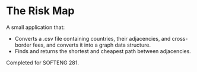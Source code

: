 # The Risk Map

A small application that:
- Converts a .csv file containing countries, their adjacencies, and cross-border fees, and converts it into a graph data structure.
- Finds and returns the shortest and cheapest path between adjacencies.

Completed for SOFTENG 281.
